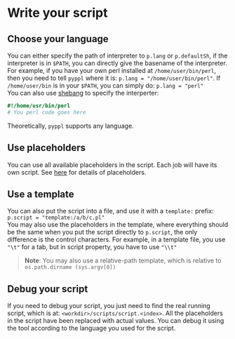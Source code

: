 # Write your script
<!-- toc -->

## Choose your language
You can either specify the path of interpreter to `p.lang` or `p.defaultSh`, if the interpreter is in `$PATH`, you can directly give the basename of the interpreter.  
For example, if you have your own perl installed at `/home/user/bin/perl`, then you need to tell `pyppl` where it is: `p.lang = "/home/user/bin/perl"`. If `/home/user/bin` is in your `$PATH`, you can simply do: `p.lang = "perl"`  
You can also use [shebang][1] to specify the interperter:
```perl
#!/home/usr/bin/perl
# You perl code goes here
```
Theoretically, `pyppl` supports any language.

## Use placeholders
You can use all available placeholders in the script. Each job will have its own script. See [here](https://pwwang.gitbooks.io/pyppl/content/placeholders.html) for details of placeholders.

## Use a template
You can also put the script into a file, and use it with a `template:` prefix: `p.script = "template:/a/b/c.pl"`  
You may also use the placeholders in the template, where everything should be the same when you put the script directly to `p.script`, the only difference is the control characters.
For example, in a template file, you use `"\t"` for a tab, but in script property, you have to use `"\\t"`
> **Note**: You may also use a relative-path template, which is relative to `os.path.dirname (sys.argv[0])`

## Debug your script
If you need to debug your script, you just need to find the real running script, which is at: `<workdir>/scripts/script.<index>`. All the placeholders in the script have been replaced with actual values. You can debug it using the tool according to the language you used for the script.

[1]: https://en.wikipedia.org/wiki/Shebang_(Unix)
